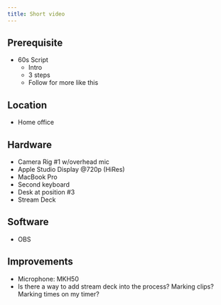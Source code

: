 ```yaml
---
title: Short video
---
```


## Prerequisite

- 60s Script
  - Intro
  - 3 steps
  - Follow for more like this

## Location

- Home office

## Hardware

- Camera Rig #1 w/overhead mic
- Apple Studio Display @720p (HiRes)
- MacBook Pro
- Second keyboard
- Desk at position #3
- Stream Deck

## Software

- OBS

## Improvements

- Microphone: MKH50
- Is there a way to add stream deck into the process? Marking clips? Marking times on my timer?
